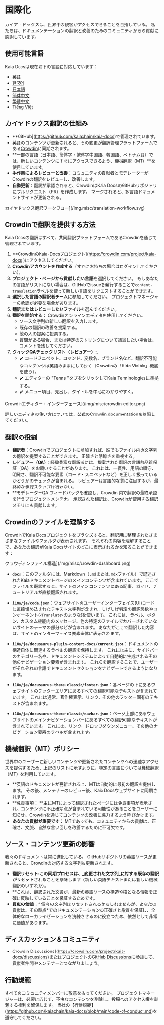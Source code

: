 # 国際化

カイア・ドックスは、世界中の観客がアクセスできることを目指している。 私たちは、ドキュメンテーションの翻訳と改善のためのコミュニティからの貢献に感謝しています。

## 使用可能言語

Kaia Docsは現在以下の言語に対応しています：

- [英語](https://docs.kaia.io/)
- [한국어](https://docs.kaia.io/ko/)
- [日本語](https://docs.kaia.io/ja/)
- [简体中文](https://docs.kaia.io/zh-CN/)
- [繁體中文](https://docs.kaia.io/zh-TW/)
- [Tiếng Việt](https://docs.kaia.io/vi/)

## カイヤドックス翻訳の仕組み

- \*\*GitHub](https://github.com/kaiachain/kaia-docs)で管理されています。
- 英語のコンテンツが更新されると、その変更が翻訳管理プラットフォームである[Crowdin](https://crowdin.com/project/kaia-docs)に同期されます。
- \*\*一部の言語（日本語、簡体字・繁体字中国語、韓国語、ベトナム語）では、新しいコンテンツにすぐにアクセスできるよう、機械翻訳（MT）\*\*を使用しています。
- **手作業によるレビューと改善**：コミュニティの貢献者とモデレーターがCrowdinの翻訳をレビューし、改善します。
- **自動更新**：翻訳が承認されると、CrowdinはKaia DocsのGitHubリポジトリにプルリクエスト（PR）を作成します。 マージされると、多言語ドキュメントサイトが更新される。

カイヤドックス翻訳ワークフロー](/img/misc/translation-workflow.svg)

## Crowdinで翻訳を提供する方法

Kaia Docsの翻訳はすべて、共同翻訳プラットフォームであるCrowdinを通じて管理されています。

1. \*\*CrowdinのKaia-Docsプロジェクト](https://crowdin.com/project/kaia-docs )にアクセスしてください。
2. **Crowdinアカウントを作成する**（すでにお持ちの場合はログインしてください）。
3. **プロジェクト・ページから貢献したい言語**を選択してください。 もしあなたの言語がリストにない場合は、GitHubでissueを発行することで`content-translation`ラベルを使って新しい言語をリクエストすることができます。
4. **選択した言語の翻訳者チーム**に参加してください。 プロジェクトマネージャーの承認が必要な場合があります。
5. **翻訳またはレビューしたいファイル**を選んでください。
6. **翻訳を開始する：** Crowdinオンラインエディタを使用してください。
   - ソース文字列の新しい翻訳を入力します。
   - 既存の翻訳の改善を提案する。
   - 他の人の提案に投票する。
   - 質問がある場合、または特定のストリングについて議論したい場合は、コメントを残してください。
7. **クイックQAチェックリスト（レビュアー）:**.
   - ✔️ コードスニペット、コマンド、変数名、ブランド名など、翻訳不可能なコンテンツは英語のままにしておく（Crowdinの「Hide Visible」機能を使う）。
   - ✔️ エディターの "Terms "タブをクリックしてKaia Terminologiesに準拠する。
   - ✔️ メニュー項目、見出し、タイトルを中心にわかりやすく。

Crowdinエディター・インターフェース](/img/misc/crowdin-editor.png)

詳しいエディタの使い方については、公式の[Crowdin documentation](https://support.crowdin.com/online-editor/)を参照してください。

## 翻訳の役割

- **翻訳者**：Crowdinでプロジェクトに参加すれば、誰でもファイル内の文字列の翻訳を提案することができます。 正確さと明瞭さを重視する。
- **レビュアー（QA）**：経験豊富な翻訳者には、提案された翻訳の言語的品質保証（QA）をお願いすることがあります。 これには、一貫性、用語の順守、明確さ、翻訳不可能な要素（コード・スニペットなど）を正しく扱っているかどうかのチェックが含まれる。 レビュアーは言語的な質に注目するが、最終的な承認ステップは行わない。
- \*\*モデレーターQA フィードバックを確認し、Crowdin 内で翻訳の最終承認を行うプロジェクトメンテナ。 承認された翻訳は、Crowdinが使用する翻訳メモリにも貢献します。

## Crowdinのファイルを理解する

CrowdinでKaia Docsプロジェクトをブラウズすると、翻訳用に整理されたさまざまなファイルやフォルダが表示されます。 それぞれの内容を理解することで、あなたの翻訳がKaia Docsサイトのどこに表示されるかを知ることができます：

クラウディンファイル構造](/img/misc/crowdin-dashboard.png)

- **`docs`**：このフォルダには、Markdown（`.md`または`.mdx`ファイル）で記述されたKaiaドキュメントページのメインコンテンツが含まれています。 ここでファイルを翻訳すると、サイトのメインコンテンツにある記事、ガイド、チュートリアルが直接翻訳されます。

- **`i18n/ja/code.json`**：ウェブサイトのユーザーインターフェイス(UI)コードに直接埋め込まれたテキスト文字列が含まれ、しばしば特定の翻訳関数やコンポーネント(`<Translate>`のような)を使います。 これには、ラベル、ボタン、カスタム機能内のメッセージ、他の特定のファイルでカバーされていないサイトのテーマの部分などが含まれます。 あなたがここで翻訳した内容は、サイトのインターフェイス要素全体に表示されます。

- **`i18n/ja/docusaurus-plugin-content-docs/current.json`**：ドキュメントの構造自体に関連するラベルの翻訳を保持します。 これには主に、サイドバーのカテゴリー名や、ドキュメントシステムによって自動的に生成されるその他のナビゲーション要素が含まれます。 これらを翻訳することで、ユーザーがそれぞれの言語でドキュメントセクションをナビゲートできるようになります。

- **`i18n/ja/docusaurus-theme-classic/footer.json`**：各ページの下にあるウェブサイトのフッターエリアにあるすべての翻訳可能なテキストが含まれています。 これには通常、著作権表示、リンク、その他のフッター固有のテキストが含まれます。

- **`i18n/ja/docusaurus-theme-classic/navbar.json`**：ページ上部にあるウェブサイトのメインナビゲーションバーにあるすべての翻訳可能なテキストが含まれています。 これには、リンク、ドロップダウンメニュー、その他のナビゲーション要素のラベルが含まれます。

## 機械翻訳（MT）ポリシー

世界中のユーザーに新しいコンテンツや更新されたコンテンツへの迅速なアクセスを提供するため、上記のリストに示すように、特定の言語については機械翻訳（MT）を利用しています。

- \*\*英語のドキュメントが更新されると、MTは自動的に最初の翻訳を提供します。 その後、メンテナーのレビュー後、Kaia Docsウェブサイトに同期されます。
- \*\*免責事項： \*\*主にMTによって翻訳されたページには免責事項が表示され、コンテンツに不正確な点が含まれている可能性があることをユーザーに知らせ、Crowdinを通じてコンテンツの改善に協力するよう呼びかけます。
- **あなたの貢献が重要です：** MTであっても、コミュニティからの貢献は、正確さ、文脈、自然な言い回しを改善するために不可欠です。

## ソース・コンテンツ更新の影響

我々のドキュメントは常に進化している。 GitHubリポジトリの英語ソースが更新されると、Crowdinの対応する文字列も更新されます。

- **翻訳リセット:**この同期プロセスは、_変更された文字列_に対する既存の翻訳が**リセット**されることを意味します（新しい英語テキストまたは新しい機械翻訳のいずれか）。
- \*\*これは、翻訳された文書が、最新の英語ソースの構造や核となる情報を正確に反映していることを保証するためです。
- **貢献の価値：**\* 個々の文字列はリセットされるかもしれませんが、あなたの貢献は、その時点\*でのドキュメンテーションの正確さと品質を保証し、全体的なローカライゼーションを洗練させるのに役立つため、依然として非常に価値があります。

## ディスカッション＆コミュニティ

- Crowdin Discussions](https://crowdin.com/project/kaia-docs/discussions)またはプロジェクトの[GitHub Discussions](https://github.com/kaiachain/kaia-docs/discussions)に参加して、貢献者仲間やメンテナーとつながりましょう。

## 行動規範

すべてのコミュニティメンバーに敬意を払ってください。 プロジェクトマネージャーは、必要に応じて、不快なコンテンツを削除し、投稿へのアクセス権を剥奪する権利を留保します。 当社の【行動規範】(https://github.com/kaiachain/kaia-docs/blob/main/code-of-conduct.md)を遵守してください。